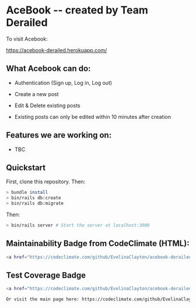 # AceBook -- created by Team Derailed

To visit Acebook:

https://acebook-derailed.herokuapp.com/

## What Acebook can do:

* Authentication (Sign up, Log in, Log out)

* Create a new post

* Edit & Delete existing posts

* Existing posts can only be edited within 10 minutes after creation

## Features we are working on:

* TBC

## Quickstart

First, clone this repository. Then:

```bash
> bundle install
> bin/rails db:create
> bin/rails db:migrate
```
Then:

```bash
> bin/rails server # Start the server at localhost:3000
```

## Maintainability Badge from CodeClimate (HTML):

```bash
<a href="https://codeclimate.com/github/EvelinaClayton/acebook-derailed-team/maintainability"><img src="https://api.codeclimate.com/v1/badges/beaad211f76bb6d8c2c2/maintainability" /></a>
```

## Test Coverage Badge

```bash
<a href="https://codeclimate.com/github/EvelinaClayton/acebook-derailed-team/test_coverage"><img src="https://api.codeclimate.com/v1/badges/beaad211f76bb6d8c2c2/test_coverage" /></a>

Or visit the main page here: https://codeclimate.com/github/EvelinaClayton/acebook-derailed-team 
```